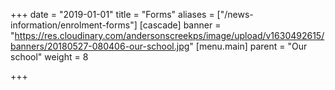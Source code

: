 +++
date = "2019-01-01"
title = "Forms"
aliases = ["/news-information/enrolment-forms"]
[cascade]
banner = "https://res.cloudinary.com/andersonscreekps/image/upload/v1630492615/banners/20180527-080406-our-school.jpg"
[menu.main]
parent = "Our school"
weight = 8

+++
